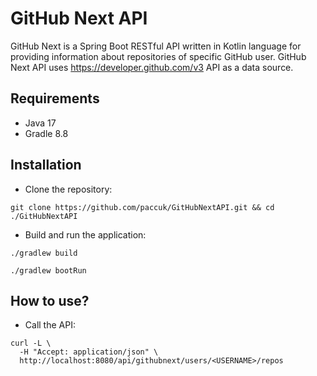 # GitHub Next API

GitHub Next is a Spring Boot RESTful API written in Kotlin language for providing information about repositories of
specific GitHub user.
GitHub Next API uses https://developer.github.com/v3 API as a data source.


## Requirements

- Java 17
- Gradle 8.8


## Installation

- Clone the repository:

```shell
git clone https://github.com/paccuk/GitHubNextAPI.git && cd ./GitHubNextAPI
```

- Build and run the application:

```shell
./gradlew build
```

```shell
./gradlew bootRun 
```


## How to use?

- Call the API:

```shell
curl -L \
  -H "Accept: application/json" \
  http://localhost:8080/api/githubnext/users/<USERNAME>/repos
```
